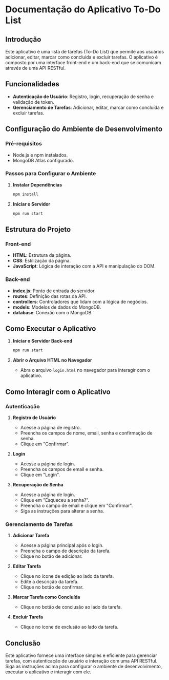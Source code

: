 # Documentação do Aplicativo To-Do List

## Introdução

Este aplicativo é uma lista de tarefas (To-Do List) que permite aos usuários adicionar, editar, marcar como concluída e excluir tarefas. O aplicativo é composto por uma interface front-end e um back-end que se comunicam através de uma API RESTful.

## Funcionalidades

- **Autenticação de Usuário**: Registro, login, recuperação de senha e validação de token.
- **Gerenciamento de Tarefas**: Adicionar, editar, marcar como concluída e excluir tarefas.

## Configuração do Ambiente de Desenvolvimento

### Pré-requisitos

- Node.js e npm instalados.
- MongoDB Atlas configurado.

### Passos para Configurar o Ambiente

1. **Instalar Dependências**

   ```bash
   npm install
   ```

2. **Iniciar o Servidor**
   ```bash
   npm run start
   ```

## Estrutura do Projeto

### Front-end

- **HTML**: Estrutura da página.
- **CSS**: Estilização da página.
- **JavaScript**: Lógica de interação com a API e manipulação do DOM.

### Back-end

- **index.js**: Ponto de entrada do servidor.
- **routes**: Definição das rotas da API.
- **controllers**: Controladores que lidam com a lógica de negócios.
- **models**: Modelos de dados do MongoDB.
- **database**: Conexão com o MongoDB.

## Como Executar o Aplicativo

1. **Iniciar o Servidor Back-end**

   ```bash
   npm run start
   ```

2. **Abrir o Arquivo HTML no Navegador**
   - Abra o arquivo `login.html` no navegador para interagir com o aplicativo.

## Como Interagir com o Aplicativo

### Autenticação

1. **Registro de Usuário**

   - Acesse a página de registro.
   - Preencha os campos de nome, email, senha e confirmação de senha.
   - Clique em "Confirmar".

2. **Login**

   - Acesse a página de login.
   - Preencha os campos de email e senha.
   - Clique em "Login".

3. **Recuperação de Senha**
   - Acesse a página de login.
   - Clique em "Esqueceu a senha?".
   - Preencha o campo de email e clique em "Confirmar".
   - Siga as instruções para alterar a senha.

### Gerenciamento de Tarefas

1. **Adicionar Tarefa**

   - Acesse a página principal após o login.
   - Preencha o campo de descrição da tarefa.
   - Clique no botão de adicionar.

2. **Editar Tarefa**

   - Clique no ícone de edição ao lado da tarefa.
   - Edite a descrição da tarefa.
   - Clique no botão de confirmar.

3. **Marcar Tarefa como Concluída**

   - Clique no botão de conclusão ao lado da tarefa.

4. **Excluir Tarefa**
   - Clique no ícone de exclusão ao lado da tarefa.

## Conclusão

Este aplicativo fornece uma interface simples e eficiente para gerenciar tarefas, com autenticação de usuário e interação com uma API RESTful. Siga as instruções acima para configurar o ambiente de desenvolvimento, executar o aplicativo e interagir com ele.
